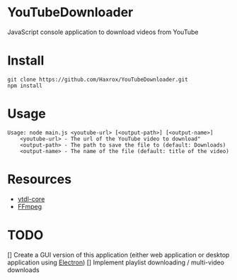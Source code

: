# YouTubeDownloader
JavaScript console application to download videos from YouTube

# Install
```
git clone https://github.com/Haxrox/YouTubeDownloader.git
npm install
```

# Usage
```
Usage: node main.js <youtube-url> [<output-path>] [<output-name>]
    <youtube-url> - The url of the YouTube video to download"
    <output-path> - The path to save the file to (default: Downloads)
    <output-name> - The name of the file (default: title of the video)
```

# Resources
- [ytdl-core](https://github.com/fent/node-ytdl-core)
- [FFmpeg](https://ffmpeg.org/)

# TODO
[] Create a GUI version of this application (either web application or desktop application using [Electron](https://www.electronjs.org/))
[] Implement playlist downloading / multi-video downloads
